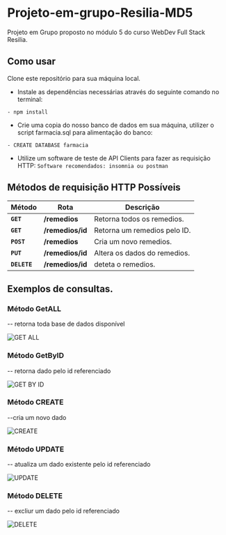 # Projeto-em-grupo-Resilia-MD5
Projeto em Grupo proposto no módulo 5 do curso WebDev Full Stack Resilia.


## Como usar

Clone este repositório para sua máquina local.

- Instale as dependências necessárias através do seguinte comando no terminal:
```
- npm install
```
- Crie uma copia do nosso banco de dados em sua máquina, utilizer o script farmacia.sql para alimentação do banco:
```
- CREATE DATABASE farmacia
```
- Utilize um software de teste de API Clients para fazer as requisição HTTP:
``
  Software recomendados: insomnia ou postman
``
## Métodos de requisição HTTP Possíveis


| Método | Rota | Descrição |
| ------ | ----- | ----------- |
| **`GET`** | **/remedios** | Retorna todos os remedios. |
|  **`GET`** | **/remedios/id** | Retorna um remedios pelo ID. |
|  **`POST`** | **/remedios** | Cria um novo remedios.  |
|  **`PUT`** | **/remedios/id** | Altera os dados do remedios.
|  **`DELETE`** | **/remedios/id** | deteta o remedios.

## Exemplos de consultas. 

### Método GetALL

-- retorna toda base de dados disponível

![GET ALL](https://user-images.githubusercontent.com/112680379/219302766-33e92577-07a5-4bf2-8870-d1cf5bc64ced.png)

### Método GetByID

-- retorna dado pelo id referenciado

![GET BY ID](https://user-images.githubusercontent.com/112680379/219302773-d12f3c4b-5dfc-4d07-abb1-591bef5f2d5e.png)

### Método CREATE

--cria um novo dado

![CREATE](https://user-images.githubusercontent.com/112680379/219302755-705bf944-ebb7-450b-8e5f-7b4d96e03c89.png)


### Método UPDATE

-- atualiza um dado existente pelo id referenciado

![UPDATE](https://user-images.githubusercontent.com/112680379/219302778-c62e4b5c-4f43-4e3c-a784-94c380f4b688.png)

### Método DELETE

-- excliur um dado pelo id referenciado

![DELETE](https://user-images.githubusercontent.com/112680379/219302764-58b6773f-3655-423f-8094-e06d60afbe28.png)





